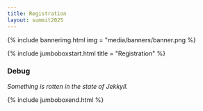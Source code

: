 ```yaml
---
title: Registration
layout: summit2025
---
```


{% include bannerimg.html 
    img = "media/banners/banner.png
%}

{% include jumboboxstart.html 
    title = "Registration"
%}

### Debug

*Something is rotten in the state of Jekkyll.*

{% include jumboboxend.html %}
